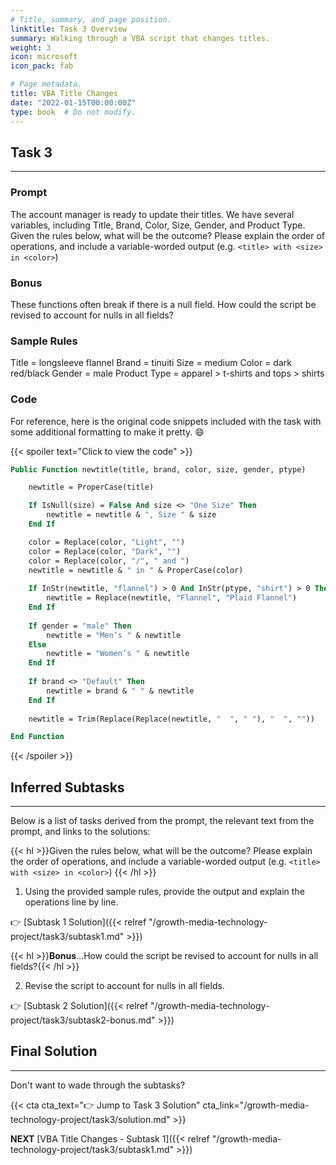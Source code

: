 ```yaml
---
# Title, summary, and page position.
linktitle: Task 3 Overview
summary: Walking through a VBA script that changes titles.
weight: 3
icon: microsoft
icon_pack: fab

# Page metadata.
title: VBA Title Changes  
date: "2022-01-15T00:00:00Z"
type: book  # Do not modify.
---
```


## Task 3

***

### Prompt

The account manager is ready to update their titles. We have several variables, including Title, Brand, Color, Size, Gender, and Product Type. Given the rules below, what will be the outcome? Please explain the order of operations, and include a variable-worded output (e.g. `<title> with <size> in <color>`)

### Bonus

These functions often break if there is a null field. How could the script be revised to account for nulls in all fields? 

### Sample Rules

Title = longsleeve flannel 
Brand = tinuiti 
Size = medium 
Color = dark red/black 
Gender = male 
Product Type = apparel > t-shirts and tops > shirts 

### Code 

For reference, here is the original code snippets included with the task with some additional formatting to make it pretty. :smile:

{{< spoiler text="Click to view the code" >}}
```vb
Public Function newtitle(title, brand, color, size, gender, ptype)  

    newtitle = ProperCase(title)  

    If IsNull(size) = False And size <> "One Size" Then  
        newtitle = newtitle & ", Size " & size  
    End If

    color = Replace(color, "Light", "")  
    color = Replace(color, "Dark", "")  
    color = Replace(color, "/", " and ")  
    newtitle = newtitle & " in " & ProperCase(color)  
  
    If InStr(newtitle, "flannel") > 0 And InStr(ptype, "shirt") > 0 Then  
        newtitle = Replace(newtitle, "Flannel", "Plaid Flannel")  
    End If  
  
    If gender = "male" Then  
        newtitle = "Men’s " & newtitle  
    Else 
        newtitle = "Women’s " & newtitle  
    End If  
  
    If brand <> "Default" Then  
        newtitle = brand & " " & newtitle  
    End If   
    
    newtitle = Trim(Replace(Replace(newtitle, "  ", " "), "  ", ""))   

End Function 
```
{{< /spoiler >}}

## Inferred Subtasks

***

Below is a list of tasks derived from the prompt, the relevant text from the prompt, and links to the solutions:

{{< hl >}}Given the rules below, what will be the outcome? Please explain the order of operations, and include a variable-worded output (e.g. `<title> with <size> in <color>`) {{< /hl >}}
<br />

1. Using the provided sample rules, provide the output and explain the operations line by line. 

:point_right: [Subtask 1 Solution]({{< relref "/growth-media-technology-project/task3/subtask1.md" >}})

{{< hl >}}**Bonus**...How could the script be revised to account for nulls in all fields?{{< /hl >}}
<br />

2. Revise the script to account for nulls in all fields. 

:point_right: [Subtask 2 Solution]({{< relref "/growth-media-technology-project/task3/subtask2-bonus.md" >}})


## Final Solution

***

Don't want to wade through the subtasks?

{{< cta cta_text=":point_right: Jump to Task 3 Solution" cta_link="/growth-media-technology-project/task3/solution.md" >}}

**NEXT**
[VBA Title Changes - Subtask 1]({{< relref "/growth-media-technology-project/task3/subtask1.md" >}})
